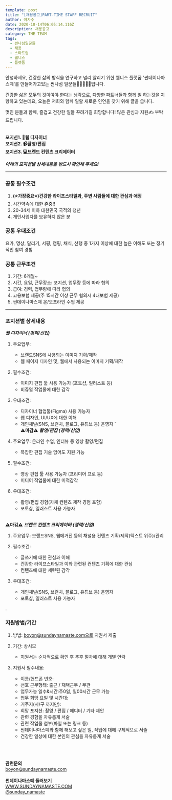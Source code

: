 ```yaml
---
template: post
title: "[채용공고]PART-TIME STAFF RECRUIT"
author: 야자수
date: 2020-10-14T06:05:14.116Z
description: 채용공고
category: THE TEAM
tags:
  - 썬나섬일꾼들
  - 채용
  - 스타트업
  - 웰니스
  - 플랫폼
---
```

안녕하세요, 건강한 삶의 방식을 연구하고 널리 알리기 위한 웰니스 플랫폼 '썬데이나마스떼'를 만들어가고있는 썬나섬 일꾼들🧒👦🧔👱‍♀입니다.

건강한 삶은 모두의 것이여야 한다는 생각으로, 다양한 파트너들과 함께 일 하는것을 지향하고 있는데요,  오늘은 저희와 함께 일할 새로운 인연을 찾기 위해 글을 씁니다.

멋진 분들과 함께, 즐겁고 건강한 일들 꾸려가길 희망합니다! 많은 관심과 지원✍ 부탁드립니다. \
\
\
**포지션1. 🎨웹 디자이너**\
**포지션2. 📹촬영/편집**\
**포지션3. 💻브랜드 컨텐츠 크리에이터**

***아래의 포지션별 상세내용을 반드시 확인해 주세요!***
_________________________________________

### **공통 필수조건**

1. **(⭐가장중요⭐)건강한 라이프스타일과, 주변 사람들에 대한 관심과 애정**
2. 시간약속에 대한 존중!!
3. 20-34세 이하 대한민국 국적의 청년
4. 개인사업자를 보유하지 않은 분

### **공통 우대조건**

요가, 명상, 달리기, 서핑, 캠핑, 채식, 산행 중 1가지 이상에 대한 높은 이해도 또는 정기적인 참여 경험

### **공통 근무조건**
1. 기간: 6개월~
2. 시간, 요일, 근무장소: 포지션, 업무량 등에 따라 협의
3. 급여: 경력, 업무량에 따라 협의
4. 고용보험 제공(주 15시간 이상 근무 협의시 4대보험 제공)
5. 썬데이나마스떼 온/오프라인 수업 제공

_________________________________________

### **포지션별 상세내용**

***웹 디자이너 (경력/신입)***

1. 주요업무:

   * 브랜드SNS에 사용되는 이미지 기획/제작
   * 웹 페이지 디자인 및, 웹에서 사용되는 이미지 기획/제작
2. 필수조건:

   * 이미지 편집 툴 사용 가능자 (포토샵, 일러스트 등)
   * 비쥬얼 작업물에 대한 감각
3. 우대조건:

   * 디자이너 협업툴(Figma) 사용 가능자
   * 웹 디자인, UI/UX에 대한 이해
   * 개인채널(SNS, 브런치, 블로그, 유튜브 등) 운영자
\`
\
**⚠마감⚠** ***촬영/편집 (경력/신입)***

1. 주요업무: 온라인 수업, 인터뷰 등 영상 촬영/편집

   * 복잡한 편집 기술 없어도 지원 가능
2. 필수조건:

   * 영상 편집 툴 사용 가능자 (프리미어 프로 등)
   * 미디어 작업물에 대한 미적감각
3. 우대조건:

   * 촬영/편집 경험(자체 컨텐츠 제작 경험 포함)
   * 포토샵, 일러스트 사용 가능자

\
**⚠마감⚠** ***브랜드 컨텐츠 크리에이터 (경력/신입)***

1. 주요업무: 브랜드SNS, 웹메거진 등의 채널용 컨텐츠 기획/제작(텍스트 위주)/관리
2. 필수조건:

   * 글쓰기에 대한 관심과 이해
   * 건강한 라이프스타일과 이와 관련된 컨텐츠 기획에 대한 관심
   * 컨텐츠에 대한 세련된 감각
3. 우대조건:

   * 개인채널(SNS, 브런치, 블로그, 유튜브 등) 운영자
   * 포토샵, 일러스트 사용 가능자

.

### **지원방법/기간**

1. 방법: boyon@sundaynamaste.com으로 지원서 제출
2. 기간: 상시모

   * 지원서는 순차적으로 확인 후 추후 절차에 대해 개별 연락
3. 지원서 필수내용:

   * 이름/핸드폰 번호:
   * 선호 근무형태: 출근 / 재택근무 / 무관
   * 업무가능 일수&시간:주0일, 일00시간 근무 가능
   * 업무 희망 요일 및 시간대:
   * 거주지(시/구 까지만):
   * 희망 포지션: 촬영 / 편집 / 에디터 / 기타 제안
   * 관련 경험을 자유롭게 서술
   * 관련 작업물 첨부(파일 또는 링크 등)
   * 썬데이나마스떼와 함께 해보고 싶은 일, 작업에 대해 구체적으로 서술
   * 건강한 일상에 대한 본인의 관심을 자유롭게 서술

\
\
\
**관련문의**\
boyon@sundaynamaste.com\
\
**썬데이나마스떼 둘러보기**\
[WWW.SUNDAYNAMASTE.COM](www.sundaynamaste.com)\
[@sunday_namaste](https://www.instagram.com/sunday_namaste/)